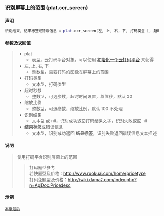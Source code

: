 ### 识别屏幕上的范围 \(**plat\.ocr\_screen**\)


#### 声明
```lua
识别结果, 结果标签或错误信息 = plat.ocr_screen(左, 上, 右, 下, 打码类型 [, 超时秒数, 缩放比例 ])
```


#### 参数及返回值
> - plat
>   - 表型，云打码平台对象，可以使用 [初始化一个云打码平台](/Handbook/cloud_ocr/cloud_ocr.ocr.md) 来获得
> - 左, 上, 右, 下
>   - 整数型，需要打码的图像在屏幕上的范围
> - 打码类型
>   - 文本型，打码类型
> - 超时秒数
>   - 整数型，可选参数，超时时间设置，单位秒，默认 30
> - 缩放比例
>   - 整数型，可选参数，缩放比例，默认 100 不处理
> - 识别结果
>   - 文本型 或 nil，识别成功返回打码结果文字，识别失败返回 nil
> - **结果标签**或错误信息
>   - 文本型，识别成功返回 **结果标签**，识别失败返回错误信息文本描述


#### 说明
> 使用打码平台识别屏幕上的范围  
> > 打码题型参考  
> > 若快题型及价格：http://www.ruokuai.com/home/pricetype  
> > 打码兔题型及价格：http://wiki.dama2.com/index.php?n=ApiDoc.Pricedesc  


#### 示例  
[`本章最后`](/Handbook/cloud_ocr/samples.md)  

